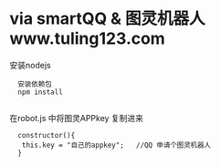 # via smartQQ & 图灵机器人www.tuling123.com


安装nodejs
```
  安装依赖包
  npm install
   
```

  在robot.js 中将图灵APPkey 复制进来
  ```
    constructor(){
     this.key = "自己的appkey";   //QQ 申请个图灵机器人
    }
  ```
  


